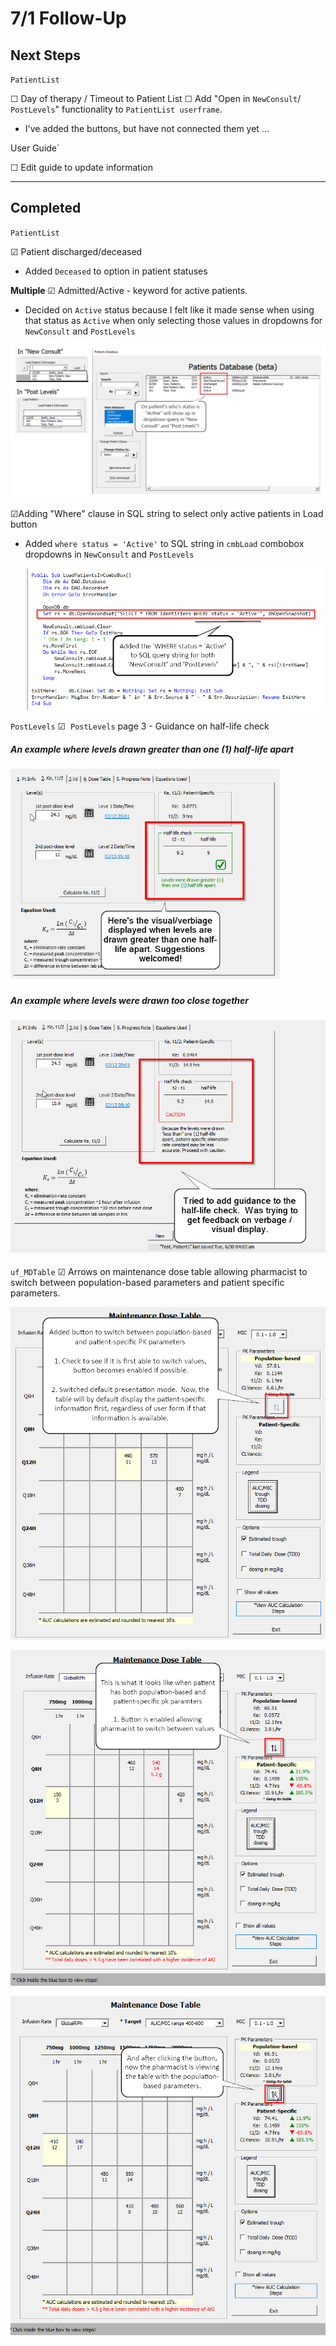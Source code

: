 # 7/1 Follow-Up

## Next Steps

`PatientList`

☐ Day of therapy / Timeout to Patient List
☐ Add "Open in `NewConsult`/ `PostLevels`" functionality to `PatientList userframe`. 

* I've added the buttons, but have not connected them yet ...

User Guide` 

☐ Edit guide to update information

---
## Completed

`PatientList`

&#x2611; Patient discharged/deceased

- Added `Deceased` to option in patient statuses

**Multiple**
 &#x2611; Admitted/Active - keyword for active patients.  

- Decided on `Active` status because I felt like it made sense when using that status as `Active` when only selecting those values in dropdowns for `NewConsult` and `PostLevels`

![](Images2/pd2.png)

  &#x2611;Adding "Where" clause in SQL string to select only active patients in Load button

* Added `where status = 'Active'` to SQL string in `cmbLoad` combobox dropdowns in `NewConsult` and `PostLevels`

  ![](Images2/sqlstring.png)



`PostLevels`
&#x2611;   `PostLevels` page 3 - Guidance on half-life check 

#####  An example where levels drawn greater than one (1) half-life apart

#####  <img src="Images2/half-life2.png" style="zoom: 67%;" />

##### An example where levels were drawn too close together

#### <img src="Images2/half-life.png" style="zoom:67%;" />

`uf_MDTable`
&#x2611; Arrows on maintenance dose table allowing pharmacist to switch between population-based parameters and patient specific parameters.

![](Images2/switchbtn.png)

![](Images2/switchbtn2.png)

![](Images2/switchbtn3.png)